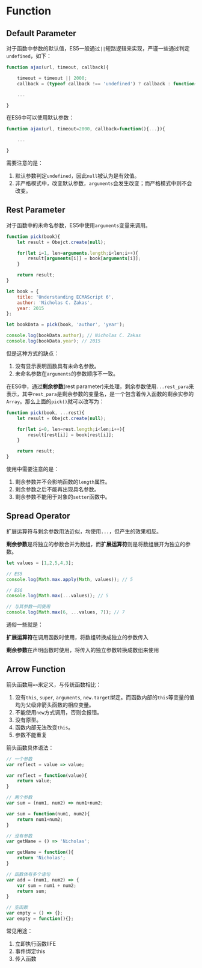 # Function

## Default Parameter

对于函数中参数的默认值，ES5一般通过`||`短路逻辑来实现，严谨一些通过判定`undefined`，如下：

```javascript
function ajax(url, timeout, callback){

	timeout = timeout || 2000;
	callback = (typeof callback !== 'undefined') ? callback : function(){...};

	...

}
```
在ES6中可以使用默认参数：

```javascript
function ajax(url, timeout=2000, callback=function(){...}){

	...

}
```

需要注意的是：

1. 默认参数判定`undefined`，因此`null`被认为是有效值。
2. 非严格模式中，改变默认参数，`arguments`会发生改变；而严格模式中则不会改变。

## Rest Parameter

对于函数中的未命名参数，ES5中使用`arguments`变量来调用。

```javascript
function pick(book){
	let result = Obejct.create(null);

	for(let i=1, len=arguments.length;i<len;i++){
		result[arguments[i]] = book[arguments[i]];
	}

	return result;
}

let book = {
	title: 'Understanding ECMAScript 6',
	author: 'Nicholas C. Zakas',
	year: 2015
};

let bookData = pick(book, 'author', 'year');

console.log(bookData.author); // Nicholas C. Zakas
console.log(bookData.year); // 2015
```

但是这种方式的缺点：

1. 没有显示表明函数具有未命名参数。
2. 未命名参数在`arguments`的参数顺序不一致。

在ES6中，通过**剩余参数**(rest parameter)来处理，剩余参数使用`...rest_para`来表示，其中`rest_para`是剩余参数的变量名，是一个包含着传入函数的剩余实参的`Array`。那么上面的`pick()`就可以改写为：

```javascript
function pick(book, ...rest){
	let result = Obejct.create(null);

	for(let i=0, len=rest.length;i<len;i++){
		result[rest[i]] = book[rest[i]];
	}

	return result;
}
```

使用中需要注意的是：

1. 剩余参数并不会影响函数的`length`属性。
2. 剩余参数之后不能再出现具名参数。
3. 剩余参数不能用于对象的`setter`函数中。

## Spread Operator

扩展运算符与剩余参数用法近似，均使用`...`，但产生的效果相反。

**剩余参数**是将独立的参数合并为数组，而**扩展运算符**则是将数组展开为独立的参数。

```javascript
let values = [1,2,5,4,3];

// ES5
console.log(Math.max.apply(Math, values)); // 5

// ES6
console.log(Math.max(...values)); // 5

// 与其参数一同使用 
console.log(Math.max(6, ...values, 7)); // 7
```

通俗一些就是：

**扩展运算符**在调用函数时使用，将数组转换成独立的参数传入

**剩余参数**在声明函数时使用，将传入的独立参数转换成数组来使用


## Arrow Function

箭头函数用`=>`来定义，与传统函数相比：

1. 没有`this`, `super`, `arguments`, `new.target`绑定。而函数内部的`this`等变量的值均为父级非箭头函数的相应变量。
2. 不能使用`new`方式调用，否则会报错。
3. 没有原型。
4. 函数内部无法改变`this`。
5. 参数不能重复

箭头函数具体语法：

```javascript
// 一个参数
var reflect = value => value;

var reflect = function(value){
	return value;
}

// 两个参数
var sum = (num1, num2) => num1+num2;

var sum = function(num1, num2){
	return num1+num2;
}

// 没有参数
var getName = () => 'Nicholas';

var getName = function(){
	return 'Nicholas';
}

// 函数体有多个语句
var add = (num1, num2) => {
	var sum	= num1 + num2;
	return sum;
}

// 空函数
var empty = () => {};
var empty = function(){};
```

常见用途：

1. 立即执行函数IIFE
2. 事件绑定this
3. 传入函数